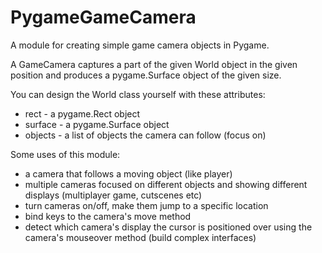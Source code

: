 # PygameGameCamera
A module for creating simple game camera objects in Pygame.

A GameCamera captures a part of the given World object in the given position and produces a pygame.Surface object of the given size.

You can design the World class yourself with these attributes:
- rect - a pygame.Rect object
- surface - a pygame.Surface object
- objects - a list of objects the camera can follow (focus on)

Some uses of this module:
- a camera that follows a moving object (like player)
- multiple cameras focused on different objects and showing different displays (multiplayer game, cutscenes etc)
- turn cameras on/off, make them jump to a specific location
- bind keys to the camera's move method
- detect which camera's display the cursor is positioned over using the camera's mouseover method (build complex interfaces)
